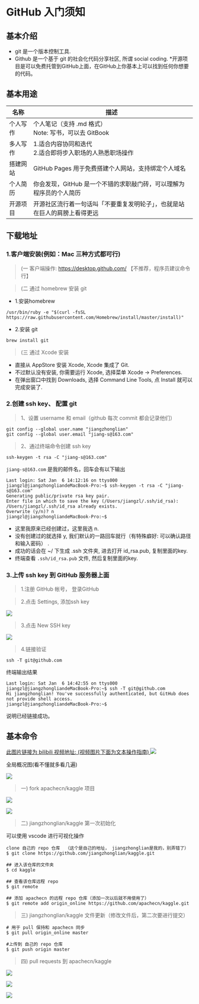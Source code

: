 # GitHub 入门须知

## 基本介绍

* git 是一个版本控制工具.
* Github 是一个基于 git 的社会化代码分享社区, 所谓 social coding.
*开源项目是可以免费托管到GitHub上面，在GitHub上你基本上可以找到任何你想要的代码。

## 基本用途

| 名称 | 描述 |
| - | - |
| 个人写作 | 个人笔记（支持 .md 格式）<br/>Note: 写书，可以去 GitBook |
| 多人写作 | 1.适合内容协同和迭代<br/> 2.适合即将步入职场的人熟悉职场操作 |
| 搭建网站 | GitHub Pages 用于免费搭建个人网站，支持绑定个人域名 | 
| 个人简历 | 你会发现，GitHub 是一个不错的求职敲门砖，可以理解为程序员的个人简历 |
| 开源项目 | 开源社区流行着一句话叫「不要重复发明轮子」，也就是站在巨人的肩膀上看得更远 | 

## 下载地址

### 1.客户端安装(例如：Mac 三种方式都可行)

> (一 客户端操作: https://desktop.github.com/  【不推荐，程序员建议命令行】

> (二 通过 homebrew 安装 git

* 1.安装homebrew

```
/usr/bin/ruby -e "$(curl -fsSL https://raw.githubusercontent.com/Homebrew/install/master/install)"
```

* 2.安装 git

```
brew install git
```

> (三 通过 Xcode 安装

* 直接从 AppStore 安装 Xcode, Xcode 集成了 Git.
* 不过默认没有安装, 你需要运行 Xcode, 选择菜单 Xcode -> Preferences.
* 在弹出窗口中找到 Downloads, 选择 Command Line Tools, 点 Install 就可以完成安装了.

### 2.创建 ssh key、 配置 git

> 1、设置 username 和 email（github 每次 commit 都会记录他们）

```
git config --global user.name "jiangzhonglian"
git config --global user.email "jiang-s@163.com"
```

> 2、通过终端命令创建 ssh key

```
ssh-keygen -t rsa -C "jiang-s@163.com"
```

`jiang-s@163.com` 是我的邮件名，回车会有以下输出

```
Last login: Sat Jan  6 14:12:16 on ttys000
jiangzl@jiangzhongliandeMacBook-Pro:~$ ssh-keygen -t rsa -C "jiang-s@163.com"
Generating public/private rsa key pair.
Enter file in which to save the key (/Users/jiangzl/.ssh/id_rsa): 
/Users/jiangzl/.ssh/id_rsa already exists.
Overwrite (y/n)? n
jiangzl@jiangzhongliandeMacBook-Pro:~$
```

* 这里我原来已经创建过，这里我选 n.
* 没有创建过的就选择 y, 我们默认的一路回车就行（有特殊癖好: 可以确认路径和输入密码） .
* 成功的话会在 ~/ 下生成 .ssh 文件夹, 进去打开 id_rsa.pub, 复制里面的key.
* 终端查看 `.ssh/id_rsa.pub` 文件, 然后复制里面的key.

### 3.上传 ssh key 到 GitHub 服务器上面

> 1.注册 GitHub 帐号， 登录GitHub

> 2.点击 Settings, 添加ssh key

![](/img/docs/GitHub/GitHub-Setting.png) 

> 3.点击 New SSH key

![](/img/docs/GitHub/SSH-Key.jpg) 

> 4.链接验证

```
ssh -T git@github.com 
```

终端输出结果

```
Last login: Sat Jan  6 14:42:55 on ttys000
jiangzl@jiangzhongliandeMacBook-Pro:~$ ssh -T git@github.com 
Hi jiangzhonglian! You've successfully authenticated, but GitHub does not provide shell access.
jiangzl@jiangzhongliandeMacBook-Pro:~$
```

说明已经链接成功。

## 基本命令

<a href="https://www.bilibili.com/video/av15705305/" target="_blank">此图片链接为 bilibili 视频地址: (视频图片下面为文本操作指南)
<img src="/img/docs/GitHub/ApacheCN-GitHub入门操作-Fork到PullRequests.png">
</a>

全局概况图(看不懂就多看几遍)

![](/img/docs/GitHub/github_origin_online_remote.jpg)

> 一) fork apachecn/kaggle 项目

![](/img/docs/GitHub/github-step-1-fork.jpg)

![](/img/docs/GitHub/github-step-2-clone.jpg)


> 二) jiangzhonglian/kaggle 第一次初始化

可以使用 vscode 进行可视化操作

```
clone 自己的 repo 仓库  （这个是自己的地址， jiangzhonglian是我的，别弄错了）
$ git clone https://github.com/jiangzhonglian/kaggle.git

## 进入该仓库的文件夹
$ cd kaggle

## 查看该仓库远程 repo
$ git remote

## 添加 apachecn 的远程 repo 仓库（添加一次以后就不用使用了）
$ git remote add origin_online https://github.com/apachecn/kaggle.git
```

> 三) jiangzhonglian/kaggle 文件更新（修改文件后，第二次要进行提交）

```
# 用于 pull 保持和 apachecn 同步
$ git pull origin_online master

#上传到 自己的 repo 仓库
$ git push origin master
```

> 四) pull requests 到 apachecn/kaggle

![](/img/docs/GitHub/github-step-3-PullRequests.jpg)

![](/img/docs/GitHub/github-step-4-PullRequests.jpg)

![](/img/docs/GitHub/github-step-5-PullRequests.jpg)

